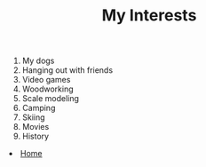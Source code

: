 <!DOCTYPE html>
<html>
    
<body>
    <header>
        <h1>My Interests</h1>
    </header>
    <main>
        <ol>
            <li>My dogs</li>
            <li>Hanging out with friends</li>
            <li>Video games</li>
            <li>Woodworking</li>
            <li>Scale modeling</li>
            <li>Camping</li>
            <li>Skiing</li>
            <li>Movies</li>
            <li>History</li>
        </ol> 
    </main>
    <section>
        <li>  
            <a href="README.md">Home</a>
        </li>
    </section>
</body>
</html>
